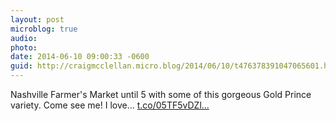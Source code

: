 ```yaml
---
layout: post
microblog: true
audio: 
photo: 
date: 2014-06-10 09:00:33 -0600
guid: http://craigmcclellan.micro.blog/2014/06/10/t476378391047065601.html
---
```

Nashville Farmer's Market until 5 with some of this gorgeous Gold Prince variety. Come see me! I love… [t.co/05TF5vDZl...](http://t.co/05TF5vDZl8)
